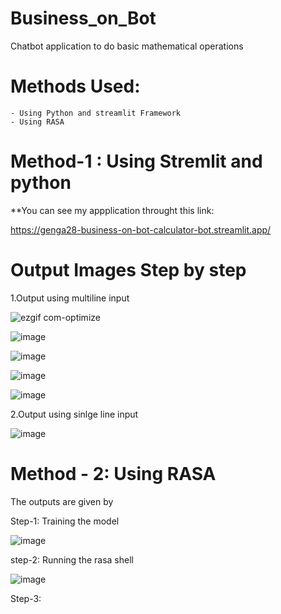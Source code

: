 # Business_on_Bot
Chatbot application to do basic mathematical operations

# Methods Used:
    
    - Using Python and streamlit Framework
    - Using RASA
    
# Method-1 : Using Stremlit and python   

**You can see my appplication throught this link:

https://genga28-business-on-bot-calculator-bot.streamlit.app/

# Output Images Step by step

1.Output using multiline input 

![ezgif com-optimize](https://user-images.githubusercontent.com/82211151/221632399-6a08189e-75df-4bde-aeb9-cf82c62bde95.gif)


![image](https://user-images.githubusercontent.com/82211151/221633460-e1a40d0c-872b-4881-a9ba-87480e579f5b.png)


![image](https://user-images.githubusercontent.com/82211151/221633536-10d814bc-77fc-4920-99f3-0bf59864e227.png)


![image](https://user-images.githubusercontent.com/82211151/221632860-f01992a6-71f9-4922-b88e-ae6d733fa001.png)


![image](https://user-images.githubusercontent.com/82211151/221632932-6be82062-90bb-47b4-9af2-e220d2f717d1.png)


2.Output using sinlge line input

![image](https://user-images.githubusercontent.com/82211151/221749991-fdbbc6df-8445-4c84-9518-80f2db00e50c.png)


# Method - 2: Using RASA

The outputs are given by

Step-1: Training the model

![image](https://user-images.githubusercontent.com/82211151/221752435-4feac8d0-ddc1-40fd-81e6-6779e47a611e.png)

step-2: Running the rasa shell

![image](https://user-images.githubusercontent.com/82211151/221752792-bf03e020-f3ea-488a-a0cf-c98de2ac6018.png)


Step-3:
